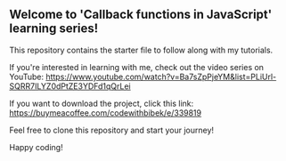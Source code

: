 ## Welcome to 'Callback functions in JavaScript' learning series! 

This repository contains the starter file to follow along with my tutorials.

If you're interested in learning with me, check out the video series on YouTube: https://www.youtube.com/watch?v=Ba7sZpPjeYM&list=PLiUrl-SQRR7ILYZ0dPtZE3YDFd1qQrLei

If you want to download the project, click this link: https://buymeacoffee.com/codewithbibek/e/339819

Feel free to clone this repository and start your journey!

Happy coding!
